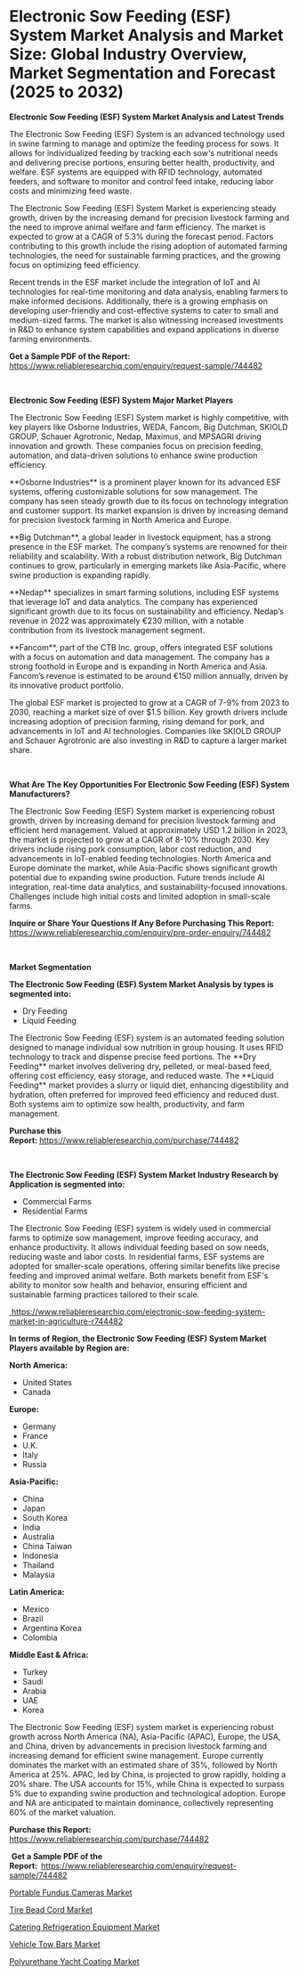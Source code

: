 <p><h1>Electronic Sow Feeding (ESF) System Market Analysis and Market Size: Global Industry Overview, Market Segmentation and Forecast (2025 to 2032)</h1></p><p><strong>Electronic Sow Feeding (ESF) System Market Analysis and Latest Trends</strong></p>
<p><p>The Electronic Sow Feeding (ESF) System is an advanced technology used in swine farming to manage and optimize the feeding process for sows. It allows for individualized feeding by tracking each sow's nutritional needs and delivering precise portions, ensuring better health, productivity, and welfare. ESF systems are equipped with RFID technology, automated feeders, and software to monitor and control feed intake, reducing labor costs and minimizing feed waste.</p><p>The Electronic Sow Feeding (ESF) System Market is experiencing steady growth, driven by the increasing demand for precision livestock farming and the need to improve animal welfare and farm efficiency. The market is expected to grow at a CAGR of 5.3% during the forecast period. Factors contributing to this growth include the rising adoption of automated farming technologies, the need for sustainable farming practices, and the growing focus on optimizing feed efficiency.</p><p>Recent trends in the ESF market include the integration of IoT and AI technologies for real-time monitoring and data analysis, enabling farmers to make informed decisions. Additionally, there is a growing emphasis on developing user-friendly and cost-effective systems to cater to small and medium-sized farms. The market is also witnessing increased investments in R&D to enhance system capabilities and expand applications in diverse farming environments.</p></p>
<p><strong>Get a Sample PDF of the Report:&nbsp;</strong> <a href="https://www.reliableresearchiq.com/enquiry/request-sample/744482?utm_campaign=1876&utm_medium=2&utm_source=Github&utm_content=ia&utm_term=20012025&utm_id=electronic-sow-feeding-esf-system">https://www.reliableresearchiq.com/enquiry/request-sample/744482</a></p>
<p>&nbsp;</p>
<p><strong>Electronic Sow Feeding (ESF) System Major Market Players</strong></p>
<p><p>The Electronic Sow Feeding (ESF) System market is highly competitive, with key players like Osborne Industries, WEDA, Fancom, Big Dutchman, SKIOLD GROUP, Schauer Agrotronic, Nedap, Maximus, and MPSAGRI driving innovation and growth. These companies focus on precision feeding, automation, and data-driven solutions to enhance swine production efficiency.</p><p>**Osborne Industries** is a prominent player known for its advanced ESF systems, offering customizable solutions for sow management. The company has seen steady growth due to its focus on technology integration and customer support. Its market expansion is driven by increasing demand for precision livestock farming in North America and Europe.</p><p>**Big Dutchman**, a global leader in livestock equipment, has a strong presence in the ESF market. The company’s systems are renowned for their reliability and scalability. With a robust distribution network, Big Dutchman continues to grow, particularly in emerging markets like Asia-Pacific, where swine production is expanding rapidly.</p><p>**Nedap** specializes in smart farming solutions, including ESF systems that leverage IoT and data analytics. The company has experienced significant growth due to its focus on sustainability and efficiency. Nedap’s revenue in 2022 was approximately €230 million, with a notable contribution from its livestock management segment.</p><p>**Fancom**, part of the CTB Inc. group, offers integrated ESF solutions with a focus on automation and data management. The company has a strong foothold in Europe and is expanding in North America and Asia. Fancom’s revenue is estimated to be around €150 million annually, driven by its innovative product portfolio.</p><p>The global ESF market is projected to grow at a CAGR of 7-9% from 2023 to 2030, reaching a market size of over $1.5 billion. Key growth drivers include increasing adoption of precision farming, rising demand for pork, and advancements in IoT and AI technologies. Companies like SKIOLD GROUP and Schauer Agrotronic are also investing in R&D to capture a larger market share.</p></p>
<p>&nbsp;</p>
<p><strong>What Are The Key Opportunities For Electronic Sow Feeding (ESF) System Manufacturers?</strong></p>
<p><p>The Electronic Sow Feeding (ESF) System market is experiencing robust growth, driven by increasing demand for precision livestock farming and efficient herd management. Valued at approximately USD 1.2 billion in 2023, the market is projected to grow at a CAGR of 8-10% through 2030. Key drivers include rising pork consumption, labor cost reduction, and advancements in IoT-enabled feeding technologies. North America and Europe dominate the market, while Asia-Pacific shows significant growth potential due to expanding swine production. Future trends include AI integration, real-time data analytics, and sustainability-focused innovations. Challenges include high initial costs and limited adoption in small-scale farms.</p></p>
<p><strong>Inquire or Share Your Questions If Any Before Purchasing This Report:</strong> <a href="https://www.reliableresearchiq.com/enquiry/pre-order-enquiry/744482?utm_campaign=1876&utm_medium=2&utm_source=Github&utm_content=ia&utm_term=20012025&utm_id=electronic-sow-feeding-esf-system">https://www.reliableresearchiq.com/enquiry/pre-order-enquiry/744482</a></p>
<p>&nbsp;</p>
<p><strong>Market Segmentation</strong></p>
<p><strong>The Electronic Sow Feeding (ESF) System Market Analysis by types is segmented into:</strong></p>
<p><ul><li>Dry Feeding</li><li>Liquid Feeding</li></ul></p>
<p><p>The Electronic Sow Feeding (ESF) system is an automated feeding solution designed to manage individual sow nutrition in group housing. It uses RFID technology to track and dispense precise feed portions. The **Dry Feeding** market involves delivering dry, pelleted, or meal-based feed, offering cost efficiency, easy storage, and reduced waste. The **Liquid Feeding** market provides a slurry or liquid diet, enhancing digestibility and hydration, often preferred for improved feed efficiency and reduced dust. Both systems aim to optimize sow health, productivity, and farm management.</p></p>
<p><strong>Purchase this Report:&nbsp;</strong><a href="https://www.reliableresearchiq.com/purchase/744482?utm_campaign=1876&utm_medium=2&utm_source=Github&utm_content=ia&utm_term=20012025&utm_id=electronic-sow-feeding-esf-system">https://www.reliableresearchiq.com/purchase/744482</a></p>
<p>&nbsp;</p>
<p><strong>The Electronic Sow Feeding (ESF) System Market Industry Research by Application is segmented into:</strong></p>
<p><ul><li>Commercial Farms</li><li>Residential Farms</li></ul></p>
<p><p>The Electronic Sow Feeding (ESF) system is widely used in commercial farms to optimize sow management, improve feeding accuracy, and enhance productivity. It allows individual feeding based on sow needs, reducing waste and labor costs. In residential farms, ESF systems are adopted for smaller-scale operations, offering similar benefits like precise feeding and improved animal welfare. Both markets benefit from ESF's ability to monitor sow health and behavior, ensuring efficient and sustainable farming practices tailored to their scale.</p></p>
<p><a href="https://www.reliableresearchiq.com/electronic-sow-feeding-system-market-in-agriculture-r744482?utm_campaign=1876&utm_medium=2&utm_source=Github&utm_content=ia&utm_term=20012025&utm_id=electronic-sow-feeding-esf-system">&nbsp;https://www.reliableresearchiq.com/electronic-sow-feeding-system-market-in-agriculture-r744482</a></p>
<p><strong>In terms of Region, the Electronic Sow Feeding (ESF) System Market Players available by Region are:</strong></p>
<p>
    <p> <strong> North America: </strong>
        <ul>
            <li>United States</li>
            <li>Canada</li>
        </ul>
        </p> 
    <p> <strong> Europe: </strong>
        <ul>
            <li>Germany</li>
            <li>France</li>
            <li>U.K.</li>
            <li>Italy</li>
            <li>Russia</li>
        </ul>
        </p> 
    <p> <strong> Asia-Pacific: </strong>
        <ul>
            <li>China</li>
            <li>Japan</li>
            <li>South Korea</li>
            <li>India</li>
            <li>Australia</li>
            <li>China Taiwan</li>
            <li>Indonesia</li>
            <li>Thailand</li>
            <li>Malaysia</li>
        </ul>
        </p> 
    <p> <strong> Latin America: </strong>
        <ul>
            <li>Mexico</li>
            <li>Brazil</li>
            <li>Argentina Korea</li>
            <li>Colombia</li>
        </ul>
        </p> 
    <p> <strong> Middle East & Africa: </strong>
        <ul>
            <li>Turkey</li>
            <li>Saudi</li>
            <li>Arabia</li>
            <li>UAE</li>
            <li>Korea</li>
        </ul>
    </p>
    </p>
<p><p>The Electronic Sow Feeding (ESF) system market is experiencing robust growth across North America (NA), Asia-Pacific (APAC), Europe, the USA, and China, driven by advancements in precision livestock farming and increasing demand for efficient swine management. Europe currently dominates the market with an estimated share of 35%, followed by North America at 25%. APAC, led by China, is projected to grow rapidly, holding a 20% share. The USA accounts for 15%, while China is expected to surpass 5% due to expanding swine production and technological adoption. Europe and NA are anticipated to maintain dominance, collectively representing 60% of the market valuation.</p></p>
<p><strong>Purchase this Report: </strong><a href="https://www.reliableresearchiq.com/purchase/744482?utm_campaign=1876&utm_medium=2&utm_source=Github&utm_content=ia&utm_term=20012025&utm_id=electronic-sow-feeding-esf-system">https://www.reliableresearchiq.com/purchase/744482</a></p>
<p>&nbsp;<strong>Get a Sample PDF of the Report:&nbsp;&nbsp;</strong><a href="https://www.reliableresearchiq.com/enquiry/request-sample/744482?utm_campaign=1876&utm_medium=2&utm_source=Github&utm_content=ia&utm_term=20012025&utm_id=electronic-sow-feeding-esf-system">https://www.reliableresearchiq.com/enquiry/request-sample/744482</a></p>
<p><strong></strong></p>
<p><p><a href="https://www.linkedin.com/pulse/analyzing-portable-fundus-cameras-market-trends-size-share-dpezc?utm_campaign=1876&utm_medium=2&utm_source=Github&utm_content=ia&utm_term=20012025&utm_id=electronic-sow-feeding-esf-system">Portable Fundus Cameras Market</a></p><p><a href="https://www.linkedin.com/pulse/projected-revenue-growth-tire-bead-cord-market-76-cagr-2025-2032-4g5me?utm_campaign=1876&utm_medium=2&utm_source=Github&utm_content=ia&utm_term=20012025&utm_id=electronic-sow-feeding-esf-system">Tire Bead Cord Market</a></p><p><a href="https://www.linkedin.com/pulse/catering-refrigeration-equipment-market-forecast-report-odbdc?utm_campaign=1876&utm_medium=2&utm_source=Github&utm_content=ia&utm_term=20012025&utm_id=electronic-sow-feeding-esf-system">Catering Refrigeration Equipment Market</a></p><p><a href="https://www.linkedin.com/pulse/according-latest-vehicle-tow-bars-market-forecast-set-experience-osase?utm_campaign=1876&utm_medium=2&utm_source=Github&utm_content=ia&utm_term=20012025&utm_id=electronic-sow-feeding-esf-system">Vehicle Tow Bars Market</a></p><p><a href="https://github.com/mezokathleen834/Market-Research-Report-List-1/blob/main/polyurethane-yacht-coating-market.md?utm_campaign=1876&utm_medium=2&utm_source=Github&utm_content=ia&utm_term=20012025&utm_id=electronic-sow-feeding-esf-system">Polyurethane Yacht Coating Market</a></p></p>